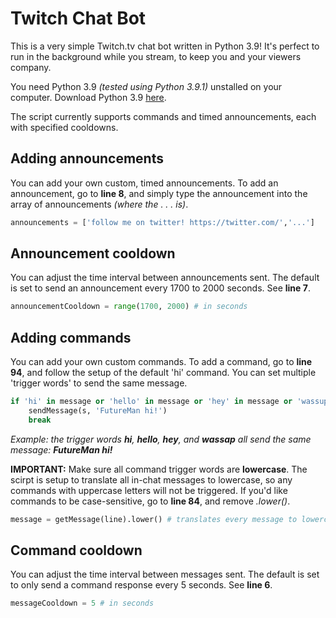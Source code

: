 # Twitch Chat Bot
This is a very simple Twitch.tv chat bot written in Python 3.9! It's perfect to run in the background while you stream, to keep you and your viewers company.

You need Python 3.9 *(tested using Python 3.9.1)* unstalled on your computer. Download Python 3.9 [here](https://www.python.org/downloads/).

The script currently supports commands and timed announcements, each with specified cooldowns.

## Adding announcements 
You can add your own custom, timed announcements. To add an announcement, go to **line 8**, and simply type the announcement into the array of announcements *(where the . . . is)*.
```python
announcements = ['follow me on twitter! https://twitter.com/','...']
```

## Announcement cooldown
You can adjust the time interval between announcements sent. The default is set to send an announcement every 1700 to 2000 seconds. See **line 7**.
```python
announcementCooldown = range(1700, 2000) # in seconds
```

## Adding commands
You can add your own custom commands. To add a command, go to **line 94**, and follow the setup of the default 'hi' command. You can set multiple 'trigger words' to send the same message.
```python
if 'hi' in message or 'hello' in message or 'hey' in message or 'wassup' in message:
	sendMessage(s, 'FutureMan hi!')
	break
```
*Example: the trigger words **hi**, **hello**, **hey**, and **wassap** all send the same message: **FutureMan hi!***

**IMPORTANT:**
Make sure all command trigger words are **lowercase**. The scirpt is setup to translate all in-chat messages to lowercase, so any commands with uppercase letters will not be triggered. If you'd like commands to be case-sensitive, go to **line 84**, and remove *.lower()*.
```python
message = getMessage(line).lower() # translates every message to lowercase letters
```

## Command cooldown
You can adjust the time interval between messages sent. The default is set to only send a command response every 5 seconds. See **line 6**.
```python
messageCooldown = 5 # in seconds
```
